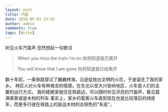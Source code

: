```yaml
---
layout: post
title: 汽笛
date: 2016-05-03 13:43
author: admin
comments: true
tags: [Write]
---
```

听见火车汽笛声 忽然想起一句歌词
<blockquote>When you miss the train i'm on
你将知道我已离开

You will know that I am gone
你将知道我已经离开</blockquote>
数十年前，一条铁路穿过了巍巍林海，沿途绽放出文明的火花，于是诞生了我的家乡。
林区人对火车有种难言的情感。在东北以至大兴安岭地区，火车是人们的主要的出行方式。
我的姥姥家就住在铁路边，可以随时听见洪亮的汽笛声，看见载满乘客或是木材的列车
事实上，家乡的载客火车直到现在也是比较落后的绿皮车，而更多行驶在铁路上的是运木材的古铜色的“车皮“，
